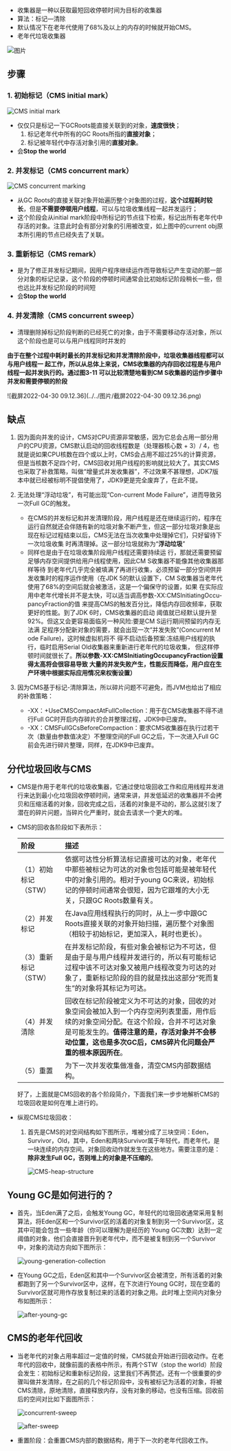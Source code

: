 
- 收集器是一种以获取最短回收停顿时间为目标的收集器
- 算法：标记—清除
- 默认情况下在老年代使用了68%及以上的内存的时候就开始CMS。
- 老年代垃圾收集器



![图片](../../图片/640)

## 步骤

### 1. 初始标记（CMS initial mark） 

   ![CMS initial mark](../../图片/g1-06.png)

   - 仅仅只是标记一下GCRoots能直接关联到的对象，**速度很快**；
     1. 标记老年代中所有的GC Roots所指的**直接对象**；
     2. 标记被年轻代中存活对象引用的**直接对象**。
   - 会**Stop the world**



### 2. 并发标记（CMS concurrent mark）

   ![CMS concurrent marking](../../图片/g1-07.png)

   - 从GC Roots的直接关联对象开始遍历整个对象图的过程，**这个过程耗时较长**，但是**不需要停顿用户线程**，可以与垃圾收集线程一起并发运行；
   - 这个阶段会从initial mark阶段中所标记的节点往下检索，标记出所有老年代中存活的对象。注意此时会有部分对象的引用被改变，如上图中的current obj原本所引用的节点已经失去了关联。



### 3. 重新标记（CMS remark）

   - 是为了修正并发标记期间，因用户程序继续运作而导致标记产生变动的那一部分对象的标记记录，这个阶段的停顿时间通常会比初始标记阶段稍长一些，但也远比并发标记阶段的时间短
   - 会**Stop the world**



### 4. 并发清除（CMS concurrent sweep）

   - 清理删除掉标记阶段判断的已经死亡的对象，由于不需要移动存活对象，所以这个阶段也是可以与用户线程同时并发的



​        **由于在整个过程中耗时最长的并发标记和并发清除阶段中，垃圾收集器线程都可以与用户线程一 起工作，所以从总体上来说，CMS收集器的内存回收过程是与用户线程一起并发执行的。通过图3-11 可以比较清楚地看到CM S收集器的运作步骤中并发和需要停顿的阶段**

![截屏2022-04-30 09.12.36](../../图片/截屏2022-04-30 09.12.36.png)



## 缺点

1. 因为面向并发的设计，CMS对CPU资源非常敏感，因为它总会占用一部分用户的CPU资源，CMS默认启动的回收线程数是（处理器核心数 + 3）/ 4，也就是说如果CPU核数在四个或以上时，CMS会占用不超过25%的计算资源，但是当核数不足四个时，CMS回收对用户线程的影响就比较大了。其实CMS也采取了补救策略，叫做“增量式并发收集器”，不过效果不甚理想，JDK7版本中就已经被标明不提倡使用了，JDK9更是完全废弃了，在此不提。
2. 无法处理“浮动垃圾”，有可能出现“Con-current Mode Failure”，进而导致另一次Full GC的触发。
   - 在CMS的并发标记和并发清理阶段，用户线程是还在继续运行的，程序在运行自然就还会伴随有新的垃圾对象不断产生，但这一部分垃圾对象是出现在标记过程结束以后，CMS无法在当次收集中处理掉它们，只好留待下一次垃圾收集 时再清理掉。这一部分垃圾就称为“**浮动垃圾**”
   - 同样也是由于在垃圾收集阶段用户线程还需要持续运 行，那就还需要预留足够内存空间提供给用户线程使用，因此CM S收集器不能像其他收集器那样等待 到老年代几乎完全被填满了再进行收集，必须预留一部分空间供并发收集时的程序运作使用（在JDK 5的默认设置下，CM S收集器当老年代使用了68%的空间后就会被激活，这是一个偏保守的设置，如果 在实际应用中老年代增长并不是太快，可以适当调高参数-XX:CMSInitiatingOccu-pancyFraction的值 来提高CMS的触发百分比，降低内存回收频率，获取更好的性能。到了JDK 6时，CMS收集器的启动 阈值就已经默认提升至92%。但这又会更容易面临另一种风险:要是CM S运行期间预留的内存无法满 足程序分配新对象的需要，就会出现一次“并发失败”(Concurrent M ode Failure)，这时候虚拟机将不 得不启动后备预案:冻结用户线程的执行，临时启用Serial Old收集器来重新进行老年代的垃圾收集， 但这样停顿时间就很长了。**所以参数-XX:CMSInitiatingOccupancyFraction设置得太高将会很容易导致 大量的并发失败产生，性能反而降低，用户应在生产环境中根据实际应用情况来权衡设置）**
3. 因为CMS基于标记-清除算法，所以碎片问题不可避免，而JVM也给出了相应的补救策略：

   - -XX：+UseCMSCompactAtFullCollection：用于在CMS收集器不得不进行Full GC时开启内存碎片的合并整理过程，JDK9中已废弃。
   - -XX：CMSFullGCsBeforeCompaction：要求CMS收集器在执行过若干次（数量由参数值决定）不整理空间的Full GC之后，下一次进入Full GC前会先进行碎片整理，同样，在JDK9中已废弃。





## 分代垃圾回收与CMS

- CMS是作用于老年代的垃圾收集器，它通过使垃圾回收工作和应用线程并发进行来达到最小化垃圾回收停顿时间，通常来讲，并发低延迟的收集器并不会拷贝和压缩活着的对象，回收完成之后，活着的对象是不动的，那么这就引发了潜在的碎片问题，当碎片化严重时，就会去请求一个更大的堆。

- CMS的回收各阶段如下表所示：

  | 阶段                 | 描述                                                         |
  | :------------------- | :----------------------------------------------------------- |
  | （1）初始标记（STW） | 依据可达性分析算法标记直接可达的对象，老年代中那些被标记为可达的对象也包括可能是被年轻代中的对象引用的。相对于young GC来说，初始标记的停顿时间通常会很短，因为它跟堆的大小无关，只跟GC Roots数量有关。 |
  | （2）并发标记        | 在Java应用线程执行的同时，从上一步中跟GC Roots直接关联的对象开始扫描，遍历整个对象图（相较于初始标记，更加深入，耗时也更长）。 |
  | （3）重新标记（STW） | 在并发标记阶段，有些对象会被标记为不可达，但是由于是与用户线程并发进行的，所以有可能标记过程中该不可达对象又被用户线程改变为可达的对象了，重新标记阶段的目的就是找出这部分“死而复生”的对象将其标记为可达。 |
  | （4）并发清除        | 回收在标记阶段被定义为不可达的对象，回收的对象空间会被加入到一个内存空闲列表里面，用作后续的对象空间分配。在这个阶段，合并不可达对象是可能发生的。**值得注意的是，存活对象并不会移动位置，这也是多次GC后，CMS碎片化问题会严重的根本原因所在**。 |
  | （5）重置            | 为下一次并发收集做准备，清空CMS内部数据结构。                |

  好了，上面就是CMS回收的各个阶段简介，下面我们来一步步地解析CMS的垃圾回收是如何在堆上进行的。

- 纵观CMS垃圾回收：

  1. 首先是CMS的对空间结构如下图所示，堆被分成了三块空间：Eden，Survivor，Old，其中，Eden和两块Survivor属于年轻代，而老年代，是一块连续的内存空间。对象回收动作就发生在这些地方。需要注意的是：**除非发生Full GC，否则堆上的对象是不压缩的**。

     ![CMS-heap-structure](../../图片/CMS-heap-structure.png)

## Young GC是如何进行的？

- 首先，当Eden满了之后，会触发Young GC，年轻代的垃圾回收通常采用复制算法，将Eden区和一个Survivor区的活着的对象复制到另一个Survivor区，这其中可能会包含一些年龄（你可以理解为是经历的 Young GC次数）达到一定阈值的对象，他们会直接晋升到老年代中，而不是被复制到另一个Survivor中，对象的流动方向如下图所示：
  
     ![young-generation-collection](../../图片/young-generation-collection.png)
     
- 在Young GC之后，Eden区和其中一个Survivor区会被清空，所有活着的对象都跑到了另一个Survivor区中，这样，在下次进行Young GC时，现在空着的Survivor区就可用作存放复制过来的活着的对象之用。此时堆上空间内对象分布如图所示：
      
  
  ![after-young-gc](../../图片/after-young-gc.png)
  
## CMS的老年代回收

- 当老年代的对象占用率超过一定值的时候，CMS就会开始进行回收动作。在老年代的回收中，就像前面的表格中所示，有两个STW（stop the world）阶段会发生：初始标记和重新标记阶段，这里我们不再赘述。还有一个很重要的步骤叫做并发清除，在之前的几个标记阶段中，没有被标记为活着的对象，将被CMS清除，原地清除，直接释放内存，没有对象的移动，也没有压缩。回收前后的空间对比如下面图所示：
      
     ![concurrent-sweep](../../图片/concurrent-sweep.png)
     
     ![after-sweep](../../图片/after-sweep.png)
     
- 重置阶段：会重置CMS内部的数据结构，用于下一次的老年代回收工作。

     

